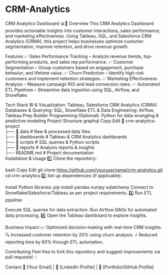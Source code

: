 # CRM-Analytics
CRM Analytics Dashboard 📊🚀
Overview
This CRM Analytics Dashboard provides actionable insights into customer interactions, sales performance, and marketing effectiveness. Using Tableau, SQL, and Salesforce CRM Analytics (CRMA), this project helps businesses optimize customer segmentation, improve retention, and drive revenue growth.

Features
✅ Sales Performance Tracking – Analyze revenue trends, top-performing products, and sales rep performance.
✅ Customer Segmentation – Group customers based on engagement, purchase behavior, and lifetime value.
✅ Churn Prediction – Identify high-risk customers and implement retention strategies.
✅ Marketing Effectiveness Analysis – Measure campaign ROI and lead conversion rates.
✅ Automated ETL Pipelines – Streamline data ingestion using SQL, Airflow, and Snowflake.

Tech Stack
BI & Visualization: Tableau, Salesforce CRM Analytics (CRMA)
Databases & Querying: SQL, Snowflake
ETL & Data Engineering: Airflow, Tableau Prep Builder
Programming (Optional): Python for data wrangling & predictive modeling
Project Structure
graphql
Copy
Edit
📂 crm-analytics-project  
 ├── 📁 data                  # Raw & processed data files  
 ├── 📁 dashboards            # Tableau & CRM Analytics dashboards  
 ├── 📁 scripts               # SQL queries & Python scripts  
 ├── 📁 reports               # Analysis reports & insights  
 ├── README.md                # Project documentation  
Installation & Usage
1️⃣ Clone the repository:

bash
Copy
Edit
git clone https://github.com/yourusername/crm-analytics.git
cd crm-analytics
2️⃣ Set up dependencies (if applicable):

Install Python libraries: pip install pandas numpy sqlalchemy
Connect to Snowflake/Salesforce/Tableau as per project requirements.
3️⃣ Run ETL pipeline:

Execute SQL queries for data extraction.
Run Airflow DAGs for automated data processing.
4️⃣ Open the Tableau dashboard to explore insights.

Business Impact
📈 Optimized decision-making with real-time CRM insights.
🔍 Increased customer retention by 20% using churn analysis.
⚡ Reduced reporting time by 60% through ETL automation.

Contributing
Feel free to fork this repository and suggest improvements via pull requests! 💡

Contact
📧 [Your Email] | 🔗 [LinkedIn Profile] | 🏢 [Portfolio/GitHub Profile]
